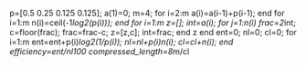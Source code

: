 p=[0.5 0.25 0.125 0.125];
a(1)=0;
m=4;
for i=2:m
    a(i)=a(i-1)+p(i-1);
end
for i=1:m
    n(i)=ceil(-1*log2(p(i)));
end
for i=1:m
    z=[];
    int=a(i);
    for j=1:n(i)
        frac=2*int;
        c=floor(frac);
        frac=frac-c;
        z=[z,c];
        int=frac;
    end
    z
end
ent=0;
nl=0;
cl=0;
for i=1:m
ent=ent+p(i)*log2(1/p(i));
nl=nl+p(i)*n(i);
cl=cl+n(i);
end
efficiency=ent/nl*100
compressed_length=8*m/cl
